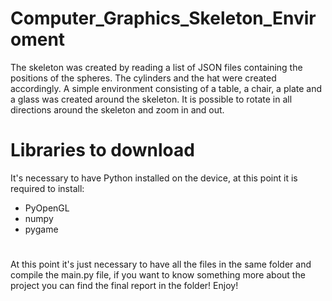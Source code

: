 # Computer_Graphics_Skeleton_Enviroment
The skeleton was created by reading a list of JSON files containing the positions of the spheres. The cylinders and the hat were created accordingly.  A simple environment consisting of a table, a chair, a plate and a glass was created around the skeleton. It is possible to rotate in all directions around the skeleton and zoom in and out.
# Libraries to download
It's necessary to have Python installed on the device, at this point it is required to install: 
*  PyOpenGL
*  numpy
*  pygame
#
At this point it's just necessary to have all the files in the same folder and compile the main.py file, if you want to know something more about the project you can find the final report in the folder! Enjoy!

